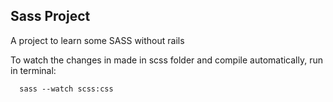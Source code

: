 ## Sass Project
A project to learn some SASS without rails 

To watch the changes in made in scss folder and compile automatically, run in terminal:
```
  sass --watch scss:css
```
